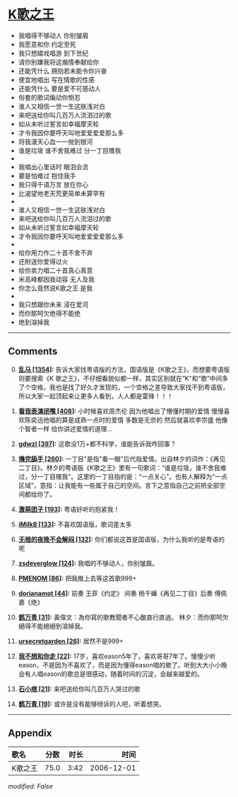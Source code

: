 # [K歌之王](https://music.163.com/song?id=65604)

* 我唱得不够动人 你别皱眉
* 我愿意和你 约定至死
* 我只想嬉戏唱游 到下世纪
* 请你别嫌我将这煽情奉献给你
* 还能凭什么 拥抱若未能令你兴奋
* 便宜地唱出 写在情歌的性感
* 还能凭什么 要是爱不可感动人
* 俗套的歌词煽动你恻忍
* 谁人又相信一世一生这肤浅对白
* 来吧送给你叫几百万人流泪过的歌
* 如从未听过誓言如幸福摩天轮
* 才令我因你要呼天叫地爱爱爱爱那么多
* 将我漫天心血一一抛到银河
* 谁是垃圾 谁不舍我难过 分一丁目赠我
* 
* 我唱出心里话时 眼泪会流
* 要是怕难过 抱住我手
* 我只得千语万言 放在你心
* 比渴望地老天荒更简单未算罕有
* 
* 谁人又相信一世一生这肤浅对白
* 来吧送给你叫几百万人流泪过的歌
* 如从未听过誓言如幸福摩天轮
* 才令我因你要呼天叫地爱爱爱爱那么多
* 
* 给你用力作二十首不舍不弃
* 还附送你爱得过火
* 给你卖力唱二十首真心真意
* 米高峰都因我动容 无人及我
* 你怎么竟然说K歌之王 是我
* 
* 我只想跟你未来 浸在爱河
* 而你那呵欠绝得不能绝
* 绝到溶掉我


---

## Comments
0. **[乱马 \[1354\]](https://music.163.com/#/user/home?id=452694):** 告诉大家找粤语版的方法，国语版是《K歌之王》，而想要粤语版则要搜索《K 歌之王》，不仔细看貌似都一样，其实区别就在“K"和“歌”中间多了个空格，我也是找了好久才发现的，一个空格之差导致大家找不到粤语版，所以大家一起顶起来让更多人看到，人人都是雷锋！！！

1. **[看我表演闭嘴 \[408\]](https://music.163.com/#/user/home?id=49531953):** 小时候喜欢周杰伦 因为他唱出了懵懂时期的爱情 慢慢喜欢陈奕迅他唱的算是成熟一点时的爱情 多数是无奈的 然后就喜欢李宗盛 他像个智者一样 给你讲述爱情的道理…

2. **[gdwzl \[397\]](https://music.163.com/#/user/home?id=98035952):** 这歌没1万+都不科学，谁能告诉我咋回事？

3. **[撸完舔手 \[260\]](https://music.163.com/#/user/home?id=63941088):** 一丁目"是指"看一眼"后代指爱情。出自林夕的词作：《再见二丁目》。林夕的粤语版《K歌之王》里有一句歌词：“谁是垃圾，谁不舍我难过，分一丁目赠我”。这里的一丁目指的是：“一点关心”。也有人解释为“一点区域”，意指：让我能有一些属于自己的空间。言下之意指自己之前把全部空间都给你了。

4. **[激萌团子 \[193\]](https://music.163.com/#/user/home?id=81727783):** 粤语好听的抱紧我！

5. **[iMilk8 \[133\]](https://music.163.com/#/user/home?id=39141371):** 不喜欢国语版，歌词差太多

6. **[无根的夜晚不会解闷 \[132\]](https://music.163.com/#/user/home?id=118784162):** 你们都说这首是国语版，为什么我听的是粤语的呢

7. **[zsdeverglow \[124\]](https://music.163.com/#/user/home?id=107086015):** 我唱的不够动人，你别皱眉。

8. **[PMENOM \[86\]](https://music.163.com/#/user/home?id=379039010):** 把我推上去等这首歌999+

9. **[dorianamot \[44\]](https://music.163.com/#/user/home?id=362553349):** 前奏 王菲《约定》 间奏 杨千嬅《再见二丁目》后奏 傅佩嘉《绝》

10. **[鹤万青 \[31\]](https://music.163.com/#/user/home?id=103964792):** 黃偉文：為你寫的歌教聞者不心酸直行直過。      林夕：而你那呵欠絕得不能絕絕到溶掉我。

11. **[ursecretgarden \[26\]](https://music.163.com/#/user/home?id=300374025):** 居然不是999+

12. **[我不想和你走 \[22\]](https://music.163.com/#/user/home?id=486886826):** 17岁，喜欢eason5年了，喜欢哥哥7年了。慢慢少听eason，不是因为不喜欢了，而是因为懂得eason唱的歌了。听到大大小小晚会有人唱eason的歌总是很感动，随着时间的沉淀，会越来越爱的。

13. **[石小痞 \[21\]](https://music.163.com/#/user/home?id=341132120):** 来吧送给你叫几百万人哭过的歌

14. **[鹤万青 \[19\]](https://music.163.com/#/user/home?id=103964792):** 或许是没有能够倾诉的人吧，听着想哭。



---

## Appendix

|歌名|分数|时长|时间|
|:---|:---:|---:|---:|
|K歌之王|75.0|3:42|2006-12-01

*modified: False*